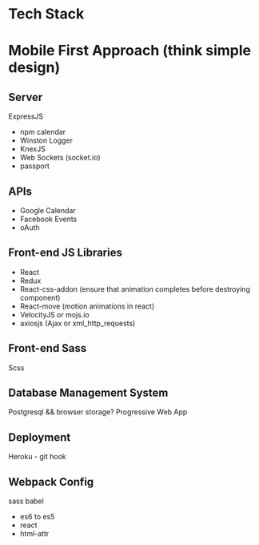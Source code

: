 # Tech Stack
# Mobile First Approach (think simple design)
## Server
ExpressJS
  - npm calendar
  - Winston Logger
  - KnexJS
  - Web Sockets (socket.io)
  - passport
## APIs
 - Google Calendar
 - Facebook Events
 - oAuth
## Front-end JS Libraries
- React
- Redux
- React-css-addon (ensure that animation completes before destroying component)
- React-move (motion animations in react)
- VelocityJS or mojs.io
- axiosjs (Ajax or xml_http_requests)
## Front-end Sass
Scss
## Database Management System
Postgresql && browser storage? Progressive Web App
## Deployment
Heroku - git hook
## Webpack Config
sass
babel
  - es6 to es5
  - react
  - html-attr
